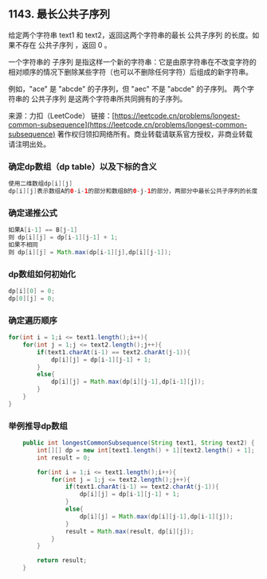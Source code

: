 ## 1143. 最长公共子序列
给定两个字符串 text1 和 text2，返回这两个字符串的最长 公共子序列 的长度。如果不存在 公共子序列 ，返回 0 。

一个字符串的 子序列 是指这样一个新的字符串：它是由原字符串在不改变字符的相对顺序的情况下删除某些字符（也可以不删除任何字符）后组成的新字符串。

例如，"ace" 是 "abcde" 的子序列，但 "aec" 不是 "abcde" 的子序列。
两个字符串的 公共子序列 是这两个字符串所共同拥有的子序列。

来源：力扣（LeetCode）
链接：[https://leetcode.cn/problems/longest-common-subsequence](https://leetcode.cn/problems/longest-common-subsequence)
著作权归领扣网络所有。商业转载请联系官方授权，非商业转载请注明出处。



### 确定dp数组（dp table）以及下标的含义

```Java
使用二维数组dp[i][j]
dp[i][j]表示数组A的0-i-1的部分和数组B的0-j-1的部分，两部分中最长公共子序列的长度
```

### 确定递推公式

```Java
如果A[i-1] == B[j-1]
则 dp[i][j] = dp[i-1][j-1] + 1;
如果不相同
则 dp[i][j] = Math.max(dp[i-1][j],dp[i][j-1]);
```

### dp数组如何初始化

```Java
dp[i][0] = 0;
dp[0][j] = 0;
```

### 确定遍历顺序

```Java
for(int i = 1;i <= text1.length();i++){
    for(int j = 1;j <= text2.length();j++){
        if(text1.charAt(i-1) == text2.charAt(j-1)){
            dp[i][j] = dp[i-1][j-1] + 1;
        }
        else{
            dp[i][j] = Math.max(dp[i][j-1],dp[i-1][j]);
        }
    }
}
```

### 举例推导dp数组



```Java
    public int longestCommonSubsequence(String text1, String text2) {
        int[][] dp = new int[text1.length() + 1][text2.length() + 1];
        int result = 0;

        for(int i = 1;i <= text1.length();i++){
            for(int j = 1;j <= text2.length();j++){
                if(text1.charAt(i-1) == text2.charAt(j-1)){
                    dp[i][j] = dp[i-1][j-1] + 1;
                }
                else{
                    dp[i][j] = Math.max(dp[i][j-1],dp[i-1][j]);
                }
                result = Math.max(result, dp[i][j]);
            }
        }

        return result;
    }
```